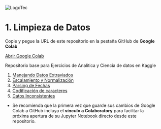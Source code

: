 ![LogoTec](https://user-images.githubusercontent.com/84739791/190865224-96714792-c66d-49a1-ab3a-5ee799765257.png)

# 1. Limpieza de Datos

Copie y pegue la URL de este repositorio en la pestaña GitHub de **Google Colab**

[Abrir Google Colab](https://colab.research.google.com/)

Repositorio base para Ejercicios de Analítica y Ciencia de datos en Kaggle

01. [Manejando Datos Extraviados](https://www.kaggle.com/code/alexisbcook/handling-missing-values)
02. [Escalamiento y Normalización](https://www.kaggle.com/code/alexisbcook/scaling-and-normalization)
03. [Parsing de Fechas](https://www.kaggle.com/code/alexisbcook/parsing-dates)
04. [Codificación de caracteres](https://www.kaggle.com/code/alexisbcook/character-encodings)
05. [Datos Inconsistentes](https://www.kaggle.com/code/alexisbcook/inconsistent-data-entry)

* Se recomienda que la primera vez que guarde sus cambios de Google Colab a GitHub incluya el **vínculo a Colaboratory** para facilitar la próxima apertura de su Jupyter Notebook directo desde este repositorio.
